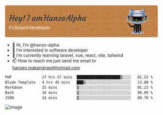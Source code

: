 ![Header](./github-header-image.png)

- 👋 Hi, I’m @hanzo-alpha
- 👀 I’m interested in software developer
- 🌱 I’m currently learning laravel, vue, react, vite, tailwind
- 📫 How to reach me just send me email to hansen.makangiras@hotmail.com 

<!---
hanzo-alpha/hanzo-alpha is a ✨ special ✨ repository because its `README.md` (this file) appears on your GitHub profile.
You can click the Preview link to take a look at your changes.
--->

<!--START_SECTION:waka-->

```txt
PHP              27 hrs 57 mins  ████████████████████▒░░░░   81.52 %
Blade Template   4 hrs 45 mins   ███▒░░░░░░░░░░░░░░░░░░░░░   13.88 %
Markdown         25 mins         ▒░░░░░░░░░░░░░░░░░░░░░░░░   01.23 %
Bash             18 mins         ▒░░░░░░░░░░░░░░░░░░░░░░░░   00.89 %
JSON             14 mins         ▒░░░░░░░░░░░░░░░░░░░░░░░░   00.70 %
```

<!--END_SECTION:waka-->

![image](https://github.com/hanzo-alpha/hanzo-alpha/assets/111342797/c4bd2977-6123-4017-8652-6e166259b484)

